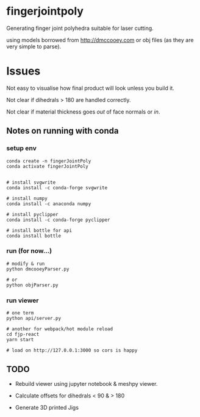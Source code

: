 # fingerjointpoly
Generating finger joint polyhedra suitable for laser cutting.

using models borrowed from http://dmccooey.com
or obj files (as they are very simple to parse).

# Issues
Not easy to visualise how final product will look unless you build it.

Not clear if dihedrals > 180 are handled correctly.

Not clear if material thickness goes _out_ of face normals or _in_.

## Notes on running with conda
### setup env
```
conda create -n fingerJointPoly
conda activate fingerJointPoly


# install svgwrite
conda install -c conda-forge svgwrite

# install numpy
conda install -c anaconda numpy

# install pyclipper
conda install -c conda-forge pyclipper

# install bottle for api
conda install bottle
```

### run (for now...)
```
# modify & run
python dmcooeyParser.py

# or 
python objParser.py
```


### run viewer
```
# one term
python api/server.py

# another for webpack/hot module reload
cd fjp-react
yarn start

# load on http://127.0.0.1:3000 so cors is happy
```

## TODO

 - Rebuild viewer using jupyter notebook & meshpy viewer.

 - Calculate offsets for dihedrals < 90 & > 180

 - Generate 3D printed Jigs

